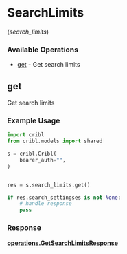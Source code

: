 # SearchLimits
(*search_limits*)

### Available Operations

* [get](#get) - Get search limits

## get

Get search limits

### Example Usage

```python
import cribl
from cribl.models import shared

s = cribl.Cribl(
    bearer_auth="",
)


res = s.search_limits.get()

if res.search_settingses is not None:
    # handle response
    pass
```


### Response

**[operations.GetSearchLimitsResponse](../../models/operations/getsearchlimitsresponse.md)**

